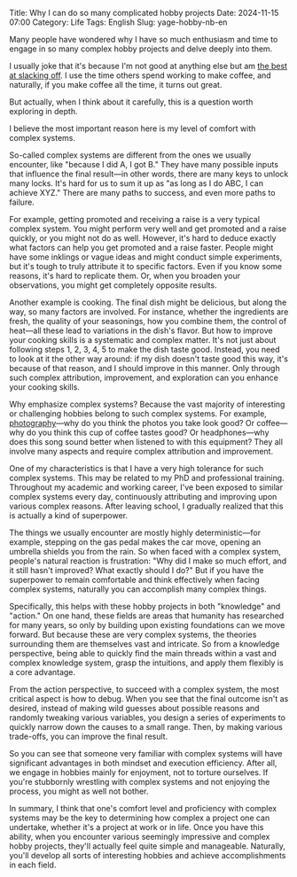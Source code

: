 Title: Why I can do so many complicated hobby projects
Date: 2024-11-15 07:00
Category: Life
Tags: English
Slug: yage-hobby-nb-en

Many people have wondered why I have so much enthusiasm and time to engage in so many complex hobby projects and delve deeply into them.

I usually joke that it's because I'm not good at anything else but am [the best at slacking off](/GPT-scared-me-en.html). I use the time others spend working to make coffee, and naturally, if you make coffee all the time, it turns out great.

But actually, when I think about it carefully, this is a question worth exploring in depth.

I believe the most important reason here is my level of comfort with complex systems.

So-called complex systems are different from the ones we usually encounter, like "because I did A, I got B." They have many possible inputs that influence the final result—in other words, there are many keys to unlock many locks. It's hard for us to sum it up as "as long as I do ABC, I can achieve XYZ." There are many paths to success, and even more paths to failure.

For example, getting promoted and receiving a raise is a very typical complex system. You might perform very well and get promoted and a raise quickly, or you might not do as well. However, it's hard to deduce exactly what factors can help you get promoted and a raise faster. People might have some inklings or vague ideas and might conduct simple experiments, but it's tough to truly attribute it to specific factors. Even if you know some reasons, it's hard to replicate them. Or, when you broaden your observations, you might get completely opposite results.

Another example is cooking. The final dish might be delicious, but along the way, so many factors are involved. For instance, whether the ingredients are fresh, the quality of your seasonings, how you combine them, the control of heat—all these lead to variations in the dish's flavor. But how to improve your cooking skills is a systematic and complex matter. It's not just about following steps 1, 2, 3, 4, 5 to make the dish taste good. Instead, you need to look at it the other way around: if my dish doesn't taste good this way, it's because of that reason, and I should improve in this manner. Only through such complex attribution, improvement, and exploration can you enhance your cooking skills.

Why emphasize complex systems? Because the vast majority of interesting or challenging hobbies belong to such complex systems. For example, [photography](/photography-and-optics.html)—why do you think the photos you take look good? Or coffee—why do you think this cup of coffee tastes good? Or headphones—why does this song sound better when listened to with this equipment? They all involve many aspects and require complex attribution and improvement.

One of my characteristics is that I have a very high tolerance for such complex systems. This may be related to my PhD and professional training. Throughout my academic and working career, I've been exposed to similar complex systems every day, continuously attributing and improving upon various complex reasons. After leaving school, I gradually realized that this is actually a kind of superpower.

The things we usually encounter are mostly highly deterministic—for example, stepping on the gas pedal makes the car move, opening an umbrella shields you from the rain. So when faced with a complex system, people's natural reaction is frustration: "Why did I make so much effort, and it still hasn't improved? What exactly should I do?" But if you have the superpower to remain comfortable and think effectively when facing complex systems, naturally you can accomplish many complex things.

Specifically, this helps with these hobby projects in both "knowledge" and "action." On one hand, these fields are areas that humanity has researched for many years, so only by building upon existing foundations can we move forward. But because these are very complex systems, the theories surrounding them are themselves vast and intricate. So from a knowledge perspective, being able to quickly find the main threads within a vast and complex knowledge system, grasp the intuitions, and apply them flexibly is a core advantage.

From the action perspective, to succeed with a complex system, the most critical aspect is how to debug. When you see that the final outcome isn't as desired, instead of making wild guesses about possible reasons and randomly tweaking various variables, you design a series of experiments to quickly narrow down the causes to a small range. Then, by making various trade-offs, you can improve the final result.

So you can see that someone very familiar with complex systems will have significant advantages in both mindset and execution efficiency. After all, we engage in hobbies mainly for enjoyment, not to torture ourselves. If you're stubbornly wrestling with complex systems and not enjoying the process, you might as well not bother.

In summary, I think that one's comfort level and proficiency with complex systems may be the key to determining how complex a project one can undertake, whether it's a project at work or in life. Once you have this ability, when you encounter various seemingly impressive and complex hobby projects, they'll actually feel quite simple and manageable. Naturally, you'll develop all sorts of interesting hobbies and achieve accomplishments in each field.